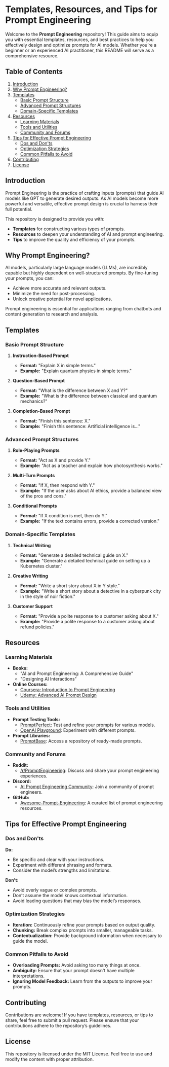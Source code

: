 # Templates, Resources, and Tips for Prompt Engineering

Welcome to the **Prompt Engineering** repository! This guide aims to equip you with essential templates, resources, and best practices to help you effectively design and optimize prompts for AI models. Whether you’re a beginner or an experienced AI practitioner, this README will serve as a comprehensive resource.

## Table of Contents

1. [Introduction](#introduction)
2. [Why Prompt Engineering?](#why-prompt-engineering)
3. [Templates](#templates)
   - [Basic Prompt Structure](#basic-prompt-structure)
   - [Advanced Prompt Structures](#advanced-prompt-structures)
   - [Domain-Specific Templates](#domain-specific-templates)
4. [Resources](#resources)
   - [Learning Materials](#learning-materials)
   - [Tools and Utilities](#tools-and-utilities)
   - [Community and Forums](#community-and-forums)
5. [Tips for Effective Prompt Engineering](#tips-for-effective-prompt-engineering)
   - [Dos and Don'ts](#dos-and-donts)
   - [Optimization Strategies](#optimization-strategies)
   - [Common Pitfalls to Avoid](#common-pitfalls-to-avoid)
6. [Contributing](#contributing)
7. [License](#license)

## Introduction

Prompt Engineering is the practice of crafting inputs (prompts) that guide AI models like GPT to generate desired outputs. As AI models become more powerful and versatile, effective prompt design is crucial to harness their full potential.

This repository is designed to provide you with:

- **Templates** for constructing various types of prompts.
- **Resources** to deepen your understanding of AI and prompt engineering.
- **Tips** to improve the quality and efficiency of your prompts.

## Why Prompt Engineering?

AI models, particularly large language models (LLMs), are incredibly capable but highly dependent on well-structured prompts. By fine-tuning your prompts, you can:

- Achieve more accurate and relevant outputs.
- Minimize the need for post-processing.
- Unlock creative potential for novel applications.

Prompt engineering is essential for applications ranging from chatbots and content generation to research and analysis.

## Templates

### Basic Prompt Structure

1. **Instruction-Based Prompt**

   - **Format:** "Explain X in simple terms."
   - **Example:** "Explain quantum physics in simple terms."

2. **Question-Based Prompt**

   - **Format:** "What is the difference between X and Y?"
   - **Example:** "What is the difference between classical and quantum mechanics?"

3. **Completion-Based Prompt**
   - **Format:** "Finish this sentence: X."
   - **Example:** "Finish this sentence: Artificial intelligence is..."

### Advanced Prompt Structures

1. **Role-Playing Prompts**

   - **Format:** "Act as X and provide Y."
   - **Example:** "Act as a teacher and explain how photosynthesis works."

2. **Multi-Turn Prompts**

   - **Format:** "If X, then respond with Y."
   - **Example:** "If the user asks about AI ethics, provide a balanced view of the pros and cons."

3. **Conditional Prompts**
   - **Format:** "If X condition is met, then do Y."
   - **Example:** "If the text contains errors, provide a corrected version."

### Domain-Specific Templates

1. **Technical Writing**

   - **Format:** "Generate a detailed technical guide on X."
   - **Example:** "Generate a detailed technical guide on setting up a Kubernetes cluster."

2. **Creative Writing**

   - **Format:** "Write a short story about X in Y style."
   - **Example:** "Write a short story about a detective in a cyberpunk city in the style of noir fiction."

3. **Customer Support**
   - **Format:** "Provide a polite response to a customer asking about X."
   - **Example:** "Provide a polite response to a customer asking about refund policies."

## Resources

### Learning Materials

- **Books:**
  - "AI and Prompt Engineering: A Comprehensive Guide"
  - "Designing AI Interactions"
- **Online Courses:**
  - [Coursera: Introduction to Prompt Engineering](https://www.coursera.org/)
  - [Udemy: Advanced AI Prompt Design](https://www.udemy.com/)

### Tools and Utilities

- **Prompt Testing Tools:**
  - [PromptPerfect](https://www.promptperfect.com/): Test and refine your prompts for various models.
  - [OpenAI Playground](https://platform.openai.com/playground): Experiment with different prompts.
- **Prompt Libraries:**
  - [PromptBase](https://promptbase.com/): Access a repository of ready-made prompts.

### Community and Forums

- **Reddit:**
  - [/r/PromptEngineering](https://www.reddit.com/r/PromptEngineering/): Discuss and share your prompt engineering experiences.
- **Discord:**
  - [AI Prompt Engineering Community](https://discord.gg/prompt-engineering): Join a community of prompt engineers.
- **GitHub:**
  - [Awesome-Prompt-Engineering](https://github.com/awesome-prompt-engineering): A curated list of prompt engineering resources.

## Tips for Effective Prompt Engineering

### Dos and Don'ts

**Do:**

- Be specific and clear with your instructions.
- Experiment with different phrasing and formats.
- Consider the model’s strengths and limitations.

**Don't:**

- Avoid overly vague or complex prompts.
- Don’t assume the model knows contextual information.
- Avoid leading questions that may bias the model’s responses.

### Optimization Strategies

- **Iteration:** Continuously refine your prompts based on output quality.
- **Chunking:** Break complex prompts into smaller, manageable tasks.
- **Contextualization:** Provide background information when necessary to guide the model.

### Common Pitfalls to Avoid

- **Overloading Prompts:** Avoid asking too many things at once.
- **Ambiguity:** Ensure that your prompt doesn't have multiple interpretations.
- **Ignoring Model Feedback:** Learn from the outputs to improve your prompts.

## Contributing

Contributions are welcome! If you have templates, resources, or tips to share, feel free to submit a pull request. Please ensure that your contributions adhere to the repository’s guidelines.

## License

This repository is licensed under the MIT License. Feel free to use and modify the content with proper attribution.
